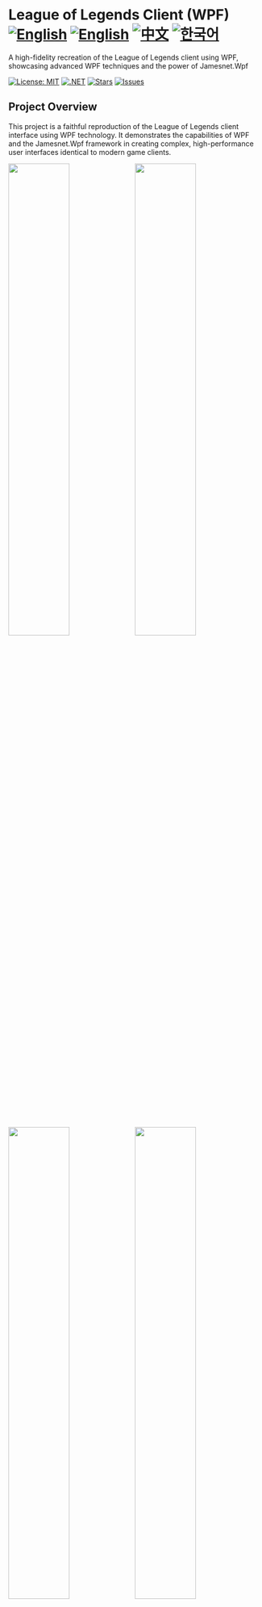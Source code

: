 # League of Legends Client (WPF) [![English](https://img.shields.io/badge/Language-English-blue.svg)](README.md) [![English](https://img.shields.io/badge/Language-English-blue.svg)](README.md) [![中文](https://img.shields.io/badge/Language-中文-green.svg)](README.zh-CN.md) [![한국어](https://img.shields.io/badge/Language-한국어-red.svg)](README.ko.md) 

A high-fidelity recreation of the League of Legends client using WPF, showcasing advanced WPF techniques and the power of Jamesnet.Wpf

[![License: MIT](https://img.shields.io/badge/License-MIT-yellow.svg)](https://opensource.org/licenses/MIT)
[![.NET](https://img.shields.io/badge/.NET-8.0-blue.svg)](https://dotnet.microsoft.com/download)
[![Stars](https://img.shields.io/github/stars/jamesnet214/leagueoflegends.svg)](https://github.com/jamesnet214/leagueoflegends/stargazers)
[![Issues](https://img.shields.io/github/issues/jamesnet214/leagueoflegends.svg)](https://github.com/jamesnet214/leagueoflegends/issues)

## Project Overview

This project is a faithful reproduction of the League of Legends client interface using WPF technology. It demonstrates the capabilities of WPF and the Jamesnet.Wpf framework in creating complex, high-performance user interfaces identical to modern game clients.

<img src="https://github.com/user-attachments/assets/9aa294d7-be6d-48ac-8d81-8d8eeb2d79dd" width="49%"/>
<img src="https://github.com/user-attachments/assets/ecb3f8e5-829f-4c44-ad1e-db4f61aeed19" width="49%"/>
<img src="https://github.com/user-attachments/assets/0ec377bc-3242-4dbb-9e8e-d763ca8984e5" width="49%"/>  
<img src="https://github.com/user-attachments/assets/f7313f69-9255-4509-ba8c-2c1d9bdbc80e" width="49%"/>  
<img src="https://github.com/user-attachments/assets/2afe65fe-5189-403b-b042-f184f974bbcf" width="49%"/>  
<img src="https://github.com/user-attachments/assets/57c4f317-68c0-46fa-9e76-b46aeab617d0" width="49%"/>  
<img src="https://github.com/user-attachments/assets/1db54994-a3bc-469e-9ca8-b537473f3773" width="49%"/> 
<img src="https://github.com/user-attachments/assets/dc8159c1-dbdd-43ad-865e-6a593882a3b9" width="49%"/> 

## Key Features and Implementations
#### 1. Advanced WPF Techniques
- [x] Utilization of Jamesnet.Wpf for enhanced WPF development
- [x] Implementation of dependency injection for flexible and maintainable code
- [x] Project modularization and distribution for improved scalability

#### 2. MVVM Architecture
- [x] Use of CommunityToolkit.Mvvm for code generation and MVVM pattern implementation
- [x] Clear separation of concerns between View and ViewModel

#### 3. Custom Controls
- [x] Development of custom WPF controls to match League of Legends UI components
- [x] Extensive use of ControlTemplates for unique visual designs

#### 4. Complex UI Design
- [x] Implementation of intricate design elements using Geometry Path
- [x] Pixel-perfect recreation of the League of Legends client interface

#### 5. Performance Optimization
- [x] Efficient rendering and resource management for smooth UI interactions
- [x] Optimized data binding and UI virtualization techniques

## Technology Stack
- .NET 8.0
- WPF (Windows Presentation Foundation)
- Jamesnet.Wpf
- CommunityToolkit.Mvvm

## Getting Started
### Prerequisites
- Visual Studio 2022 or later
- .NET 8.0 SDK
- Jamesnet.Wpf NuGet package

### Installation and Execution
#### 1. Clone the repository:

```
git clone https://github.com/jamesnet214/leagueoflegends.git
```

#### 2. Open the solution
- [x] Visual Studio
- [x] Visual Studio Code
- [x] JetBrains Rider

<img src="https://github.com/user-attachments/assets/af70f422-7057-4e77-a54d-042ee8358d2a" width="32%"/>
<img src="https://github.com/user-attachments/assets/e4feaa10-a107-4b58-8d13-1d8be620ec62" width="32%"/>
<img src="https://github.com/user-attachments/assets/5ff487f6-55e4-43e1-9abf-f8d419ee6943" width="32%"/>

#### 3. Build and Run
- [x] Set the startup project
- [x] Press F5 or click the Run button
- [x] Windows 11 recommended

## Learning Opportunities
This project offers valuable insights for WPF developers:
1. **Complex UI Recreation**: Learn techniques for recreating sophisticated user interfaces
2. **Custom Control Development**: Understand the process of building custom WPF controls
3. **MVVM in Practice**: See real-world implementation of MVVM pattern in a complex application
4. **Geometry Path Usage**: Master the use of Geometry Path for intricate UI designs
5. **Performance Optimization**: Learn strategies for optimizing large-scale WPF applications

## Contributing
Contributions to the League of Legends Client (WPF) project are welcome! Feel free to submit issues, create pull requests, or suggest improvements.

## License
This project is licensed under the MIT License - see the [LICENSE](LICENSE) file for details.

## Contact
- Website: https://jamesnet.dev
- Email: james@jamesnet.dev, vickyqu115@hotmail.com

Experience the power of WPF in recreating complex game interfaces with this League of Legends client recreation!
